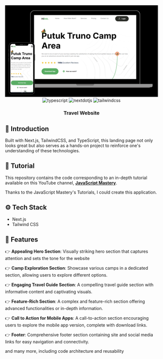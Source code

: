 <div align="center">
<br />
<a href="https://sam-travel.vercel.app/" target="_blank">
<img src="./public/readme.png" alt="Project Banner">
</a>
<br />

  <div>
    <img src="https://img.shields.io/badge/-Typescript-black?style=for-the-badge&logoColor=white&logo=typescript&color=3178C6" alt="typescript" />
    <img src="https://img.shields.io/badge/-Next_JS-black?style=for-the-badge&logoColor=white&logo=nextdotjs&color=000000" alt="nextdotjs" />
    <img src="https://img.shields.io/badge/-Tailwind_CSS-black?style=for-the-badge&logoColor=white&logo=tailwindcss&color=06B6D4" alt="tailwindcss" />
  </div>

  <h3 align="center">Travel Website</h3>
</div>

## 🤖 Introduction

Built with Next.js, TailwindCSS, and TypeScript, this landing page not only looks great but also serves as a hands-on project to reinforce one's understanding of these technologies.

## 🚨 Tutorial

This repository contains the code corresponding to an in-depth tutorial available on this YouTube channel, <a href="https://www.youtube.com/@javascriptmastery/videos" target="_blank"><b>JavaScript Mastery</b></a>.

Thanks to the JavaScript Mastery's Tutorials, I could create this application.

## ⚙️ Tech Stack

- Next.js
- Tailwind CSS

## 🔋 Features

👉 **Appealing Hero Section**: Visually striking hero section that captures attention and sets the tone for the website

👉 **Camp Exploration Section**: Showcase various camps in a dedicated section, allowing users to explore different options.

👉 **Engaging Travel Guide Section**: A compelling travel guide section with informative content and captivating visuals.

👉 **Feature-Rich Section**: A complex and feature-rich section offering advanced functionalities or in-depth information.

👉 **Call to Action for Mobile Apps**: A call-to-action section encouraging users to explore the mobile app version, complete with download links.

👉 **Footer**: Comprehensive footer section containing site and social media links for easy navigation and connectivity.

and many more, including code architecture and reusability
